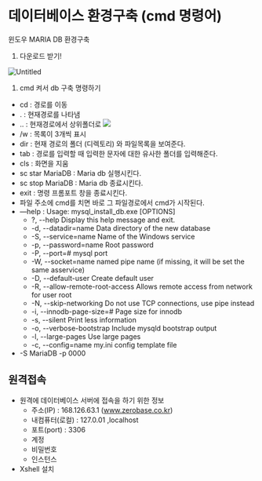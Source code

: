 # 데이터베이스 환경구축 (cmd 명령어)

윈도우 MARIA DB 환경구축 

1. 다운로드 받기!

![Untitled](%E1%84%83%E1%85%A6%E1%84%8B%E1%85%B5%E1%84%90%E1%85%A5%E1%84%87%E1%85%A6%E1%84%8B%E1%85%B5%E1%84%89%E1%85%B3%20%E1%84%92%E1%85%AA%E1%86%AB%E1%84%80%E1%85%A7%E1%86%BC%E1%84%80%E1%85%AE%E1%84%8E%E1%85%AE%E1%86%A8%20(cmd%20%E1%84%86%E1%85%A7%E1%86%BC%E1%84%85%E1%85%A7%E1%86%BC%E1%84%8B%E1%85%A5)%2047ac19777ccf4ce09ef90e2ca5aeae4d/Untitled.png)

1. cmd 켜서 db 구축 명령하기
- cd : 경로를 이동
- . : 현재경로를 나타냄
- .. : 현재경로에서 상위폴더로   <img src = “../../../img/logo.png”/>
- /w : 목록이 3개씩 표시
- dir : 현재 경로의 폴더 (디렉토리) 와 파일목록을 보여준다.
- tab : 경로를 입력할 때 입력한 문자에 대한 유사한 폴더를 입력해준다.
- cls : 화면을 지움
- sc star MariaDB : Maria db 실행시킨다.
- sc stop MariaDB : Maria db 종료시킨다.
- exit : 명령 프롬포트 창을 종료시킨다.
- 파일 주소에 cmd를 치면 바로 그 파일경로에서 cmd가 시작된다.
- —help : Usage: mysql_install_db.exe [OPTIONS]
    - ?, --help Display this help message and exit.
    - -d, --datadir=name Data directory of the new database
    - -S, --service=name Name of the Windows service
    - -p, --password=name Root password
    - -P, --port=# mysql port
    - -W, --socket=name named pipe name (if missing, it will be set the same asservice)
    - -D, --default-user Create default user
    - -R, --allow-remote-root-access  Allows remote access from network for user root
    - -N, --skip-networking  Do not use TCP connections, use pipe instead
    - -i, --innodb-page-size=#  Page size for innodb
    - -s, --silent Print less information
    - -o, --verbose-bootstrap Include mysqld bootstrap output
    - -l, --large-pages Use large pages
    - -c, --config=name my.ini config template file
- -S MariaDB -p 0000

## 원격접속

- 원격에 데이터베이스 서버에 접속을 하기 위한 정보
    - 주소(IP) : 168.126.63.1 (www.zerobase.co.kr)
    - 내컴퓨터(로컬) : 127.0.01  ,localhost
    - 포트(port) : 3306
    - 계정
    - 비밀번호
    - 인스턴스
- Xshell 설치